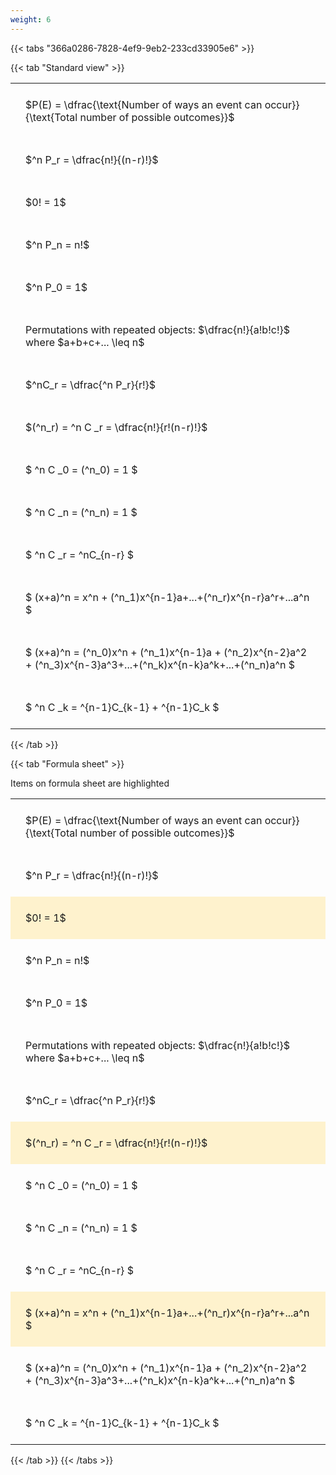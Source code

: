 ```yaml
---
weight: 6
---
```


{{< tabs "366a0286-7828-4ef9-9eb2-233cd33905e6" >}}

{{< tab "Standard view" >}}

<style type="text/css">
#T_d8d91 th.col_heading {
  text-align: left;
  font-size: 1em;
}
#T_d8d91 td {
  text-align: left;
  font-size: 1em;
  padding: 1.5em;
}
</style>
<table id="T_d8d91">
  <thead>
  </thead>
  <tbody>
    <tr>
      <td id="T_d8d91_row0_col0" class="data row0 col0" >$P(E) = \dfrac{\text{Number of ways an event can occur}}{\text{Total number of possible outcomes}}$</td>
    </tr>
    <tr>
      <td id="T_d8d91_row1_col0" class="data row1 col0" >$^n P_r = \dfrac{n!}{(n-r)!}$</td>
    </tr>
    <tr>
      <td id="T_d8d91_row2_col0" class="data row2 col0" >$0! = 1$</td>
    </tr>
    <tr>
      <td id="T_d8d91_row3_col0" class="data row3 col0" >$^n P_n = n!$</td>
    </tr>
    <tr>
      <td id="T_d8d91_row4_col0" class="data row4 col0" >$^n P_0 = 1$</td>
    </tr>
    <tr>
      <td id="T_d8d91_row5_col0" class="data row5 col0" >Permutations with repeated objects: $\dfrac{n!}{a!b!c!}$ where $a+b+c+... \leq n$</td>
    </tr>
    <tr>
      <td id="T_d8d91_row6_col0" class="data row6 col0" >$^nC_r = \dfrac{^n P_r}{r!}$</td>
    </tr>
    <tr>
      <td id="T_d8d91_row7_col0" class="data row7 col0" >$(^n_r) = ^n C _r = \dfrac{n!}{r!(n-r)!}$</td>
    </tr>
    <tr>
      <td id="T_d8d91_row8_col0" class="data row8 col0" >$ ^n C _0 = (^n_0) = 1 $</td>
    </tr>
    <tr>
      <td id="T_d8d91_row9_col0" class="data row9 col0" >$ ^n C _n = (^n_n) = 1 $</td>
    </tr>
    <tr>
      <td id="T_d8d91_row10_col0" class="data row10 col0" >$ ^n C _r = ^nC_{n-r} $</td>
    </tr>
    <tr>
      <td id="T_d8d91_row11_col0" class="data row11 col0" >$ (x+a)^n = x^n + (^n_1)x^{n-1}a+...+(^n_r)x^{n-r}a^r+...a^n    $</td>
    </tr>
    <tr>
      <td id="T_d8d91_row12_col0" class="data row12 col0" >$ (x+a)^n = (^n_0)x^n + (^n_1)x^{n-1}a + (^n_2)x^{n-2}a^2 + (^n_3)x^{n-3}a^3+...+(^n_k)x^{n-k}a^k+...+(^n_n)a^n $</td>
    </tr>
    <tr>
      <td id="T_d8d91_row13_col0" class="data row13 col0" >$ ^n C _k = ^{n-1}C_{k-1} + ^{n-1}C_k $</td>
    </tr>
  </tbody>
</table>
{{< /tab >}}

{{< tab "Formula sheet" >}}

Items on formula sheet are highlighted 
<br>
<style type="text/css">
#T_a55e6 th.col_heading {
  text-align: left;
  font-size: 1em;
}
#T_a55e6 td {
  text-align: left;
  font-size: 1em;
  padding: 1.5em;
}
#T_a55e6_row0_col0, #T_a55e6_row1_col0, #T_a55e6_row3_col0, #T_a55e6_row4_col0, #T_a55e6_row5_col0, #T_a55e6_row6_col0, #T_a55e6_row8_col0, #T_a55e6_row9_col0, #T_a55e6_row10_col0, #T_a55e6_row12_col0, #T_a55e6_row13_col0 {
  background-color: rgba(0,0,0,0);
}
#T_a55e6_row2_col0, #T_a55e6_row7_col0, #T_a55e6_row11_col0 {
  background-color: rgba(255,194,10, 0.2);
}
</style>
<table id="T_a55e6">
  <thead>
  </thead>
  <tbody>
    <tr>
      <td id="T_a55e6_row0_col0" class="data row0 col0" >$P(E) = \dfrac{\text{Number of ways an event can occur}}{\text{Total number of possible outcomes}}$</td>
    </tr>
    <tr>
      <td id="T_a55e6_row1_col0" class="data row1 col0" >$^n P_r = \dfrac{n!}{(n-r)!}$</td>
    </tr>
    <tr>
      <td id="T_a55e6_row2_col0" class="data row2 col0" >$0! = 1$</td>
    </tr>
    <tr>
      <td id="T_a55e6_row3_col0" class="data row3 col0" >$^n P_n = n!$</td>
    </tr>
    <tr>
      <td id="T_a55e6_row4_col0" class="data row4 col0" >$^n P_0 = 1$</td>
    </tr>
    <tr>
      <td id="T_a55e6_row5_col0" class="data row5 col0" >Permutations with repeated objects: $\dfrac{n!}{a!b!c!}$ where $a+b+c+... \leq n$</td>
    </tr>
    <tr>
      <td id="T_a55e6_row6_col0" class="data row6 col0" >$^nC_r = \dfrac{^n P_r}{r!}$</td>
    </tr>
    <tr>
      <td id="T_a55e6_row7_col0" class="data row7 col0" >$(^n_r) = ^n C _r = \dfrac{n!}{r!(n-r)!}$</td>
    </tr>
    <tr>
      <td id="T_a55e6_row8_col0" class="data row8 col0" >$ ^n C _0 = (^n_0) = 1 $</td>
    </tr>
    <tr>
      <td id="T_a55e6_row9_col0" class="data row9 col0" >$ ^n C _n = (^n_n) = 1 $</td>
    </tr>
    <tr>
      <td id="T_a55e6_row10_col0" class="data row10 col0" >$ ^n C _r = ^nC_{n-r} $</td>
    </tr>
    <tr>
      <td id="T_a55e6_row11_col0" class="data row11 col0" >$ (x+a)^n = x^n + (^n_1)x^{n-1}a+...+(^n_r)x^{n-r}a^r+...a^n    $</td>
    </tr>
    <tr>
      <td id="T_a55e6_row12_col0" class="data row12 col0" >$ (x+a)^n = (^n_0)x^n + (^n_1)x^{n-1}a + (^n_2)x^{n-2}a^2 + (^n_3)x^{n-3}a^3+...+(^n_k)x^{n-k}a^k+...+(^n_n)a^n $</td>
    </tr>
    <tr>
      <td id="T_a55e6_row13_col0" class="data row13 col0" >$ ^n C _k = ^{n-1}C_{k-1} + ^{n-1}C_k $</td>
    </tr>
  </tbody>
</table>
{{< /tab >}}
{{< /tabs >}}